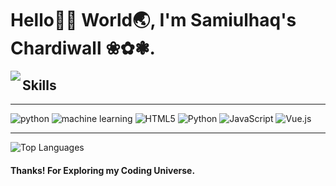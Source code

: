 # Hello👋🏼 World🌏,  I'm Samiulhaq's Chardiwall ❀✿❃.


<picture>
<source 
  srcset="https://github-readme-stats.vercel.app/api?username=chardiwall&show_icons=true&theme=dark"
  media="(prefers-color-scheme: dark)"
/>
<source
  srcset="https://github-readme-stats.vercel.app/api?username=chardiwall&show_icons=true"
  media="(prefers-color-scheme: light), (prefers-color-scheme: no-preference)"
/>
<img align=left src="https://github-readme-stats.vercel.app/api?username=anuraghazra&show_icons=true" />
</picture>

## Skills
<hr/>

![python](https://img.shields.io/badge/python-%2314354C.svg?style=for-the-badge&logo=python&logoColor=white)
![machine learning](https://img.shields.io/badge/Machine%20Leaning-2e5c82?style=for-the-badge&logo=NixOS&logoColor=white)
![HTML5](https://img.shields.io/badge/HTML5-%23E34F26.svg?style=for-the-badge&logo=python&logoColor=white)
![Python](https://img.shields.io/badge/CSS3-%231572B6.svg?style=for-the-badge&logo=python&logoColor=white)
![JavaScript](https://img.shields.io/badge/JavaScript-%23323330.svg?style=for-the-badge&logo=python&logoColor=white)
![Vue.js](https://img.shields.io/badge/vuejs-%2335495e.svg?style=for-the-badge&logo=vuedotjs&logoColor=%234FC08D)

<hr/>

<img alt="Top Languages" src="https://github-readme-stats.vercel.app/api/top-langs/?username=anuraghazra&layout=compact" />

#### Thanks! For Exploring my Coding Universe.

